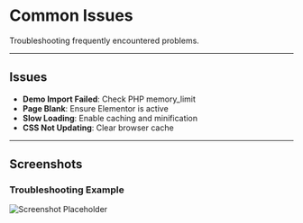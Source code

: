 # Common Issues

Troubleshooting frequently encountered problems.

---

## Issues

- **Demo Import Failed**: Check PHP memory_limit
- **Page Blank**: Ensure Elementor is active
- **Slow Loading**: Enable caching and minification
- **CSS Not Updating**: Clear browser cache

---

## Screenshots

### Troubleshooting Example
![Screenshot Placeholder](../.vuepress/public/screenshot.png)
